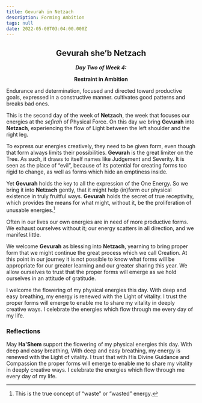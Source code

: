 ```yaml
---
title: Gevurah in Netzach
description: Forming Ambition
tags: null
date: 2022-05-08T03:04:00.000Z
---
```


<div style="font-weight: bold; text-align:center">
<h2>Gevurah she’b Netzach</h2>
<i>Day Two of Week 4:</i>
<p>Restraint in Ambition</p>

</div>

<div class="abstract">

Endurance and determination, focused and directed toward productive goals, expressed in a constructive manner. cultivates good patterns and breaks bad ones.

</div>

This is the second day of the week of **Netzach**, the week that focuses our energies at the _sefirah_ of Physical Force. On this day we bring **Gevurah** into **Netzach**, experiencing the flow of Light between the left shoulder and the right leg.

To express our energies creatively, they need to be given form, even though that form always limits their possibilities. **Gevurah** is the great limiter on the Tree. As such, it draws to itself names like Judgement and Severity. It is seen as the place of “evil”, because of its potential for creating forms too rigid to change, as well as forms which hide an emptiness inside.

Yet **Gevurah** holds the key to all the expression of the One Energy. So we bring it into **Netzach** gently, that it might help (in)form our physical existence in truly fruitful ways. **Gevurah** holds the secret of true receptivity, which provides the means for what might, without it, be the proliferation of unusable energies.[^1]

Often in our lives our own energies are in need of more productive forms. We exhaust ourselves without it; our energy scatters in all direction, and we manifest little.

We welcome **Gevurah** as blessing into **Netzach**, yearning to bring proper form that we might continue the great process which we call Creation. At this point in our journey it is not possible to know what forms will be appropriate for our greater learning and our greater sharing this year. We allow ourselves to trust that the proper forms will emerge as we hold ourselves in an attitude of gratitude.

<div class="abstract">

I welcome the flowering of my physical energies this day. With deep and easy breathing, my energy is renewed with the Light of vitality. I trust the proper forms will emerge to enable me to share my vitality in deeply creative ways. I celebrate the energies which flow through me every day of my life.

</div>

<h3>Reflections</h3>

<div class="note">

May **Ha'Shem** support the flowering of my physical energies this day. With deep and easy breathing, With deep and easy breathing, my energy is renewed with the Light of vitality. I trust that with His Divine Guidance and Compassion the proper forms will emerge to enable me to share my vitality in deeply creative ways. I celebrate the energies which flow through me every day of my life.

</div>

[^1]: This is the true concept of “waste” or “wasted” energy.
